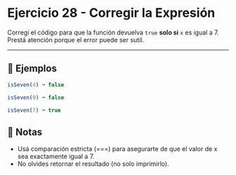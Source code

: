 # Ejercicio 28 - Corregir la Expresión

Corregí el código para que la función devuelva `true` **solo si** `x` es igual a 7.  
Prestá atención porque el error puede ser sutil.

---

## 🧪 Ejemplos

```javascript
isSeven(4) ➞ false

isSeven(9) ➞ false

isSeven(7) ➞ true
```

## 📝 Notas

- Usá comparación estricta (===) para asegurarte de que el valor de x sea exactamente igual a 7.
- No olvides retornar el resultado (no solo imprimirlo).
